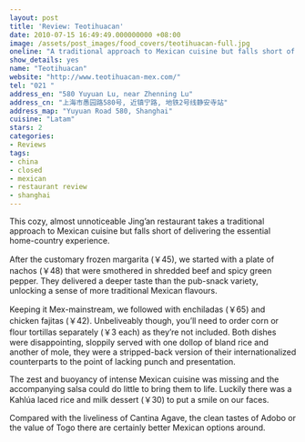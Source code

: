```yaml
---
layout: post
title: 'Review: Teotihuacan'
date: 2010-07-15 16:49:49.000000000 +08:00
image: /assets/post_images/food_covers/teotihuacan-full.jpg
oneline: "A traditional approach to Mexican cuisine but falls short of delivering the essential home-country experience."
show_details: yes
name: "Teotihuacan"
website: "http://www.teotihuacan-mex.com/"
tel: "021 "
address_en: "580 Yuyuan Lu, near Zhenning Lu"
address_cn: "上海市愚园路580号, 近镇宁路, 地铁2号线静安寺站"
address_map: "Yuyuan Road 580, Shanghai"
cuisine: "Latam"
stars: 2
categories:
- Reviews
tags:
- china
- closed
- mexican
- restaurant review
- shanghai
---
```

This cozy, almost unnoticeable Jing’an restaurant takes a traditional approach to Mexican cuisine but falls short of delivering the essential home-country experience.

After the customary frozen margarita (￥45), we started with a plate of nachos (￥48) that were smothered in shredded beef and spicy green pepper. They delivered a deeper taste than the pub-snack variety, unlocking a sense of more traditional Mexican flavours.

Keeping it Mex-mainstream, we followed with enchiladas (￥65) and chicken fajitas (￥42). Unbeliveably though, you’ll need to order corn or flour tortillas separately (￥3 each) as they’re not included. Both dishes were disappointing, sloppily served with one dollop of bland rice and another of mole, they were a stripped-back version of their internationalized counterparts to the point of lacking punch and presentation.

The zest and buoyancy of intense Mexican cuisine was missing and the accompanying salsa could do little to bring them to life. Luckily there was a Kahlúa laced rice and milk dessert (￥30) to put a smile on our faces.

Compared with the liveliness of Cantina Agave, the clean tastes of Adobo or the value of Togo there are certainly better Mexican options around.
